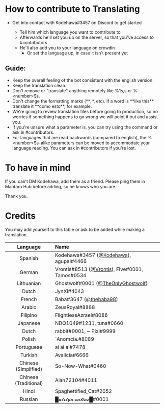 # How to contribute to Translating

- Get into contact with Kodehawa#3457 on Discord to get started

  + Tell him which language you want to contribute to
  + Afterwards he'll set you up on the server, so that you've access to #contributors
  + He'll also add you to your language on crowdin
    + Or set the language up, in case it isn't present yet

## Guide:
   + Keep the overall feeling of the bot consistent with the english version.
   + Keep the translation clean.
   + Don't remove or "translate" anything remotely like %1$s, %2$s or %\<number\>$s.
   + Don't change the formatting marks (\*\*, \*, etc). If a word is \*\*like this\*\* translate it \*\*como esto\*\*, for example.
   + We're going to review translation files before going to production, so no worries if something happens to go wrong we will point it out and assist you.
   + If you're unsure what a parameter is, you can try using the command or ask in #contributors.
   + For languages that are read backwards (compared to english), the %\<number\>$s-alike parameters can be moved to accommodate your language reading. You can ask in #contributors if you're lost.


# To have in mind
If you can't DM Kodehawa, add them as a friend. Please ping them in Mantaro Hub before adding, so he knows who you are. 

Thank you.

# Credits
You may add yourself to this table or ask to be added while making a translation.

| Language | Name |
|:--------:|:-----|
| Spanish | Kodehawa#3457 ([@Kodehawa](https://github.com/Kodehawa)), agupal#4466 |
| German | Vrontis#8513 ([@Vrontis](https://github.com/Vrontis)), Five#0001, Tamos#0534 |
| Lithuanian | Ghostwolf#0001 ([@TheOnlyGhostwolf](https://github.com/TheOnlyGhostwolf)) |
| Dutch | JynXi#4043 |
| French | Baba#3647 ([@thebaba98](https://github.com/thebaba98)) |
| Arabic | ZeusRoyal#8888 |
| Filipino | FlightlessAzrael#8086
| Japanese | NDQ1049#1231, tuna#0660 |
| Dutch | rabbit#0001, ~ Pixi#9999 |
| Polish | \`Anomcia.#8089 |
| Portuguese | ai ai ai#7478 |
| Turkish | Avalicia#6666 |
| Chinese (Simplified) | So-Now-What#0460 |
| Chinese (Traditional) | Alan72104#4011 |
| Hindi | Spaghettified_Cat#2052 |
| Russian | █𝓷𝓲𝓻𝓲𝔂𝓪 𝓸𝓷𝓵𝓲𝓷𝓮█#0001 |
